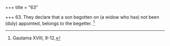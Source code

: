 +++
title = "63"

+++
63. They declare that a son begotten on (a widow who has) not been (duly) appointed, belongs to the begetter. [^43] 


[^43]:  Gautama XVIII, 9-12.
